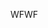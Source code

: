 <span data-ttu-id="86303-101">WF</span><span class="sxs-lookup"><span data-stu-id="86303-101">WF</span></span>